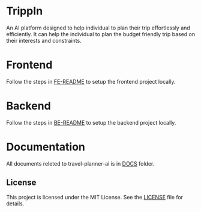 # TrippIn

An AI platform designed to help individual to plan their trip effortlessly and efficiently. It can help the individual to plan the budget friendly trip based on their interests and constraints.

# Frontend

Follow the steps in [FE-README](./docs/feRepoDocs/FE-README.md) to setup the frontend project locally.

# Backend

Follow the steps in [BE-README](./docs/beRepoDocs/BE-README.md) to setup the backend project locally.

# Documentation

All documents releted to travel-planner-ai is in [DOCS](./docs/DOCS-README.md) folder.

## License

This project is licensed under the MIT License. See the [LICENSE](./LICENSE) file for details.